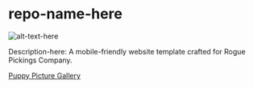 # repo-name-here

 ![alt-text-here](img/your-image-here.png)


Description-here: A mobile-friendly website template crafted for Rogue Pickings Company.

<a href="https://replit.com/@gitleelee/puppypicturegallery">Puppy Picture Gallery</a>  
